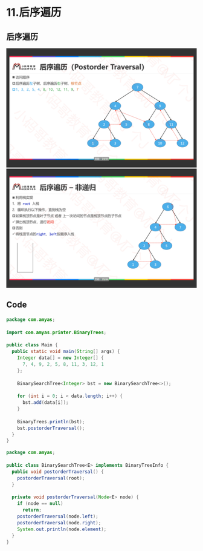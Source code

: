 # 11.后序遍历

## 后序遍历

<img src="https://raw.githubusercontent.com/Amyas/picgo-bed/master/amyas.github.io/112022-08-29-10-42-33.png" alt="112022-08-29-10-42-33" width="" height="" />

<img src="https://raw.githubusercontent.com/Amyas/picgo-bed/master/amyas.github.io/112022-08-29-10-42-50.png" alt="112022-08-29-10-42-50" width="" height="" />

## Code

```java
package com.amyas;

import com.amyas.printer.BinaryTrees;

public class Main {
  public static void main(String[] args) {
    Integer data[] = new Integer[] {
      7, 4, 9, 2, 5, 8, 11, 3, 12, 1
    };

    BinarySearchTree<Integer> bst = new BinarySearchTree<>();

    for (int i = 0; i < data.length; i++) {
      bst.add(data[i]);
    }

    BinaryTrees.println(bst);
    bst.postorderTraversal();
  }
}
```

```java
package com.amyas;

public class BinarySearchTree<E> implements BinaryTreeInfo {
  public void postorderTraversal() {
    postorderTraversal(root);
  }

  private void postorderTraversal(Node<E> node) {
    if (node == null)
      return;
    postorderTraversal(node.left);
    postorderTraversal(node.right);
    System.out.println(node.element);
  }
}
```
